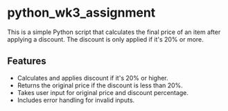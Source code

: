 # python_wk3_assignment
This is a simple Python script that calculates the final price of an item after applying a discount. The discount is only applied if it's 20% or more.

## Features

- Calculates and applies discount if it's 20% or higher.
- Returns the original price if the discount is less than 20%.
- Takes user input for original price and discount percentage.
- Includes error handling for invalid inputs.
